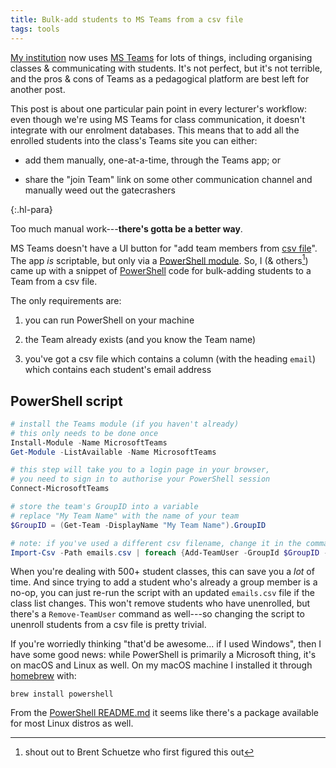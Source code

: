 ```yaml
---
title: Bulk-add students to MS Teams from a csv file
tags: tools
---
```


[My institution](https://anu.edu.au) now uses [MS
Teams](https://teams.microsoft.com) for lots of things, including organising
classes & communicating with students. It's not perfect, but it's not terrible,
and the pros & cons of Teams as a pedagogical platform are best left for another
post.

This post is about one particular pain point in every lecturer's workflow: even
though we're using MS Teams for class communication, it doesn't integrate with
our enrolment databases. This means that to add all the enrolled students into
the class's Teams site you can either:

- add them manually, one-at-a-time, through the Teams app; or

- share the "join Team" link on some other communication channel and manually
  weed out the gatecrashers

{:.hl-para}

Too much manual work---**there's gotta be a better way**.

MS Teams doesn't have a UI button for "add team members from [csv
file](https://en.wikipedia.org/wiki/Comma-separated_values)". The app _is_
scriptable, but only via a [PowerShell
module](https://docs.microsoft.com/en-au/MicrosoftTeams/teams-powershell-overview).
So, I (& others[^brent]) came up with a snippet of
[PowerShell](https://github.com/powershell/powershell) code for bulk-adding
students to a Team from a csv file.

The only requirements are:

1. you can run PowerShell on your machine

2. the Team already exists (and you know the Team name)

3. you've got a csv file which contains a column (with the heading `email`)
   which contains each student's email address

[^brent]: shout out to Brent Schuetze who first figured this out

## PowerShell script

```powershell
# install the Teams module (if you haven't already)
# this only needs to be done once
Install-Module -Name MicrosoftTeams
Get-Module -ListAvailable -Name MicrosoftTeams

# this step will take you to a login page in your browser,
# you need to sign in to authorise your PowerShell session
Connect-MicrosoftTeams

# store the team's GroupID into a variable
# replace "My Team Name" with the name of your team
$GroupID = (Get-Team -DisplayName "My Team Name").GroupID

# note: if you've used a different csv filename, change it in the command below
Import-Csv -Path emails.csv | foreach {Add-TeamUser -GroupId $GroupID -user $_.email}
```

When you're dealing with 500+ student classes, this can save you a _lot_ of
time. And since trying to add a student who's already a group member is a no-op,
you can just re-run the script with an updated `emails.csv` file if the class
list changes. This won't remove students who have unenrolled, but there's a
`Remove-TeamUser` command as well---so changing the script to unenroll students
from a csv file is pretty trivial.

If you're worriedly thinking "that'd be awesome... if I used Windows", then I
have some good news: while PowerShell is primarily a Microsoft thing, it's on
macOS and Linux as well. On my macOS machine I installed it through
[homebrew](https://brew.sh) with:

```plaintext
brew install powershell
```

From the [PowerShell README.md](https://github.com/powershell/powershell) it
seems like there's a package available for most Linux distros as well.
